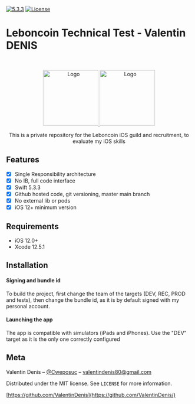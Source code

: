 [![5.3.3][swift-image]][swift-url]
[![License][license-image]][license-url]

# Leboncoin Technical Test - Valentin DENIS
<br />
<p align="center">
  <a href="https://www.leboncoin.fr/">
    <img src="https://www.presse-citron.net/app/uploads/2020/06/leboncoin-logo.jpg" alt="Logo" width="150" height="150">
  </a>
  <a href="https://www.linkedin.com/in/valentin-denis-7076b089/">
    <img src="https://i.imgur.com/EliiPld.png" alt="Logo" width="150" height="150">
  </a>
  <p align="center">
    This is a private repository for the Leboncoin iOS guild and recruitment, to evaluate my iOS skills
  </p>
</p>

## Features

- [x] Single Responsibility architecture
- [x] No IB, full code interface
- [x] Swift 5.3.3
- [x] Github hosted code, git versioning, master main branch
- [x] No external lib or pods
- [x] iOS 12+ minimum version

## Requirements

- iOS 12.0+
- Xcode 12.5.1

## Installation

#### Signing and bundle id

To build the project, first change the team of the targets (DEV, REC, PROD and tests), then change the bundle id, as it is by default signed with my personal account.

#### Launching the app

The app is compatible with simulators (iPads and iPhones). 
Use the "DEV" target as it is the only one correctly configured

## Meta

Valentin Denis – [@Cweposuc](https://twitter.com/cweposuc) – valentindenis80@gmail.com

Distributed under the MIT license. See ``LICENSE`` for more information.

[https://github.com/ValentinDenis](https://github.com/ValentinDenis/)

[swift-image]:https://img.shields.io/badge/swift-5.0-orange.svg
[swift-url]: https://swift.org/
[license-image]: https://img.shields.io/badge/License-MIT-blue.svg
[license-url]: LICENSE
[travis-image]: https://img.shields.io/travis/dbader/node-datadog-metrics/master.svg?style=flat-square
[travis-url]: https://travis-ci.org/dbader/node-datadog-metrics
[codebeat-image]: https://codebeat.co/badges/c19b47ea-2f9d-45df-8458-b2d952fe9dad
[codebeat-url]: https://codebeat.co/projects/github-com-vsouza-awesomeios-com
